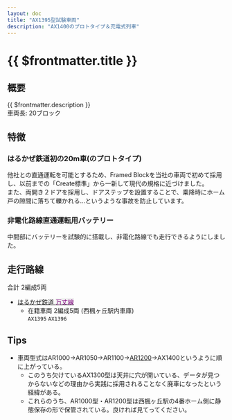 ```yaml
---
layout: doc
title: "AX1395型試験車両"
description: "AX1400のプロトタイプ＆充電式列車"
---
```


# {{ $frontmatter.title }}
<!-- ![車両の写真]() -->

## 概要
{{ $frontmatter.description }}  
車両長: 20ブロック

## 特徴
### はるかぜ鉄道初の20m車(のプロトタイプ)
他社との直通運転を可能とするため、Framed Blockを当社の車両で初めて採用し、以前までの「Create標準」から一新して現代の規格に近づけました。  
また、両開き２ドアを採用し、ドアステップを設置することで、乗降時にホーム戸の隙間に落ちて轢かれる...というような事故を防止しています。
### 非電化路線直通運転用バッテリー
中間部にバッテリーを試験的に搭載し、非電化路線でも走行できるようにしました。  

## 走行路線
合計 2編成5両
- [はるかぜ鉄道 <span style="color:#800080;background-color:#efefef">万丈線</span>](/company/houbutuHG/harukaze/line/banjosen.md)
  - 在籍車両 2編成5両 (西楓ヶ丘駅内車庫)  
    `AX1395` `AX1396`

## Tips
- 車両型式はAR1000→AR1050→AR1100→[AR1200](/company/houbutuHG/harukaze/car/old_ar/AR1200.md)→AX1400というように順に上がっている。
  - このうち欠けているAX1300型は天井に穴が開いている、データが見つからないなどの理由から実践に採用されることなく廃車になったという経緯がある。
  - これらのうち、AR1000型・AR1200型は西楓ヶ丘駅の4番ホーム側に静態保存の形で保管されている。良ければ見てってください。